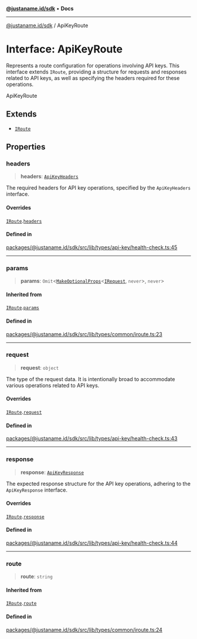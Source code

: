 [**@justaname.id/sdk**](../README.md) • **Docs**

***

[@justaname.id/sdk](../globals.md) / ApiKeyRoute

# Interface: ApiKeyRoute

Represents a route configuration for operations involving API keys.
This interface extends `IRoute`, providing a structure for requests and responses related to API keys,
as well as specifying the headers required for these operations.

 ApiKeyRoute

## Extends

- [`IRoute`](IRoute.md)

## Properties

### headers

> **headers**: [`ApiKeyHeaders`](ApiKeyHeaders.md)

The required headers for API key operations, specified by the
                                    `ApiKeyHeaders` interface.

#### Overrides

[`IRoute`](IRoute.md).[`headers`](IRoute.md#headers)

#### Defined in

[packages/@justaname.id/sdk/src/lib/types/api-key/health-check.ts:45](https://github.com/JustaName-id/JustaName-sdk/blob/7430def13fc61cd3fc8b89d25e0869ee390cc2d0/packages/@justaname.id/sdk/src/lib/types/api-key/health-check.ts#L45)

***

### params

> **params**: `Omit`\<[`MakeOptionalProps`](../type-aliases/MakeOptionalProps.md)\<[`IRequest`](IRequest.md), `never`\>, `never`\>

#### Inherited from

[`IRoute`](IRoute.md).[`params`](IRoute.md#params)

#### Defined in

[packages/@justaname.id/sdk/src/lib/types/common/iroute.ts:23](https://github.com/JustaName-id/JustaName-sdk/blob/7430def13fc61cd3fc8b89d25e0869ee390cc2d0/packages/@justaname.id/sdk/src/lib/types/common/iroute.ts#L23)

***

### request

> **request**: `object`

The type of the request data. It is intentionally broad
                                           to accommodate various operations related to API keys.

#### Overrides

[`IRoute`](IRoute.md).[`request`](IRoute.md#request)

#### Defined in

[packages/@justaname.id/sdk/src/lib/types/api-key/health-check.ts:43](https://github.com/JustaName-id/JustaName-sdk/blob/7430def13fc61cd3fc8b89d25e0869ee390cc2d0/packages/@justaname.id/sdk/src/lib/types/api-key/health-check.ts#L43)

***

### response

> **response**: [`ApiKeyResponse`](ApiKeyResponse.md)

The expected response structure for the API key operations,
                                      adhering to the `ApiKeyResponse` interface.

#### Overrides

[`IRoute`](IRoute.md).[`response`](IRoute.md#response)

#### Defined in

[packages/@justaname.id/sdk/src/lib/types/api-key/health-check.ts:44](https://github.com/JustaName-id/JustaName-sdk/blob/7430def13fc61cd3fc8b89d25e0869ee390cc2d0/packages/@justaname.id/sdk/src/lib/types/api-key/health-check.ts#L44)

***

### route

> **route**: `string`

#### Inherited from

[`IRoute`](IRoute.md).[`route`](IRoute.md#route)

#### Defined in

[packages/@justaname.id/sdk/src/lib/types/common/iroute.ts:24](https://github.com/JustaName-id/JustaName-sdk/blob/7430def13fc61cd3fc8b89d25e0869ee390cc2d0/packages/@justaname.id/sdk/src/lib/types/common/iroute.ts#L24)
